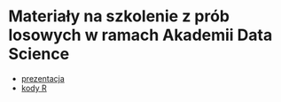# Materiały na szkolenie z prób losowych w ramach Akademii Data Science

+ [prezentacja](presentation/us_szkolenie_proby.pdf)
+ [kody R](https://htmlpreview.github.io/?https://raw.githubusercontent.com/CentreForSAE/2023-nonprob-szkolenie/main/codes/nonprobsvy-szkolenie.nb.html)
